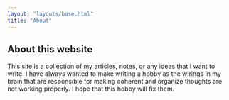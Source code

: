 ```yaml
---
layout: "layouts/base.html"
title: "About"
---
```


## About this website

This site is a collection of my articles, notes, or any ideas that I want to write. I have always wanted to make writing a hobby as the wirings in my brain that are responsible for making coherent and organize thoughts are not working properly. I hope that this hobby will fix them.

